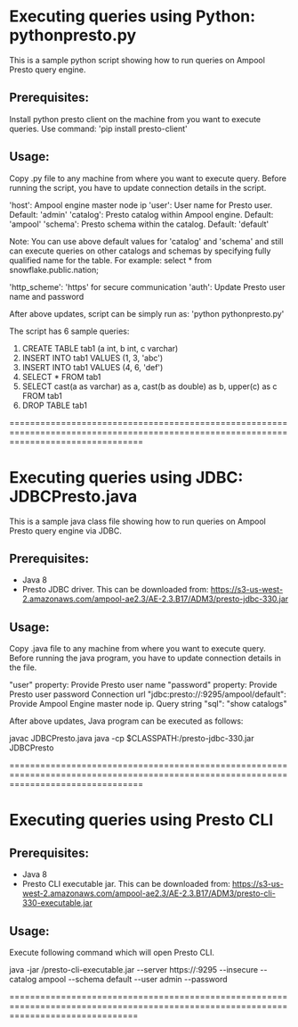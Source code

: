 Executing queries using Python: pythonpresto.py
===============================================

This is a sample python script showing how to run queries on Ampool Presto query engine.

Prerequisites:
--------------
Install python presto client on the machine from you want to execute queries.
Use command: 'pip install presto-client'

Usage:
------

Copy .py file to any machine from where you want to execute query.
Before running the script, you have to update connection details in the script.

'host': Ampool engine master node ip
'user': User name for Presto user. Default: 'admin'
'catalog': Presto catalog within Ampool engine. Default: 'ampool'
'schema': Presto schema within the catalog. Default: 'default'

Note: You can use above default values for 'catalog' and 'schema' and still can execute queries on other catalogs and schemas by specifying fully qualified name for the table.
For example: select * from snowflake.public.nation;

'http_scheme': 'https' for secure communication
'auth': Update Presto user name and password

After above updates, script can be simply run as: 'python pythonpresto.py'

The script has 6 sample queries:
1. CREATE TABLE tab1 (a int, b int, c varchar)
2. INSERT INTO tab1 VALUES (1, 3, 'abc')
3. INSERT INTO tab1 VALUES (4, 6, \'def\')
4. SELECT * FROM tab1
5. SELECT cast(a as varchar) as a, cast(b as double) as b, upper(c) as c FROM tab1
6. DROP TABLE tab1

======================================================================================================================================

Executing queries using JDBC: JDBCPresto.java
=============================================

This is a sample java class file showing how to run queries on Ampool Presto query engine via JDBC.

Prerequisites:
--------------
- Java 8
- Presto JDBC driver. This can be downloaded from: https://s3-us-west-2.amazonaws.com/ampool-ae2.3/AE-2.3.B17/ADM3/presto-jdbc-330.jar

Usage:
------

Copy .java file to any machine from where you want to execute query.
Before running the java program, you have to update connection details in the file.

"user" property: Provide Presto user name
"password" property: Provide Presto user password
Connection url "jdbc:presto://<AE master node>:9295/ampool/default": Provide Ampool Engine master node ip.
Query string "sql": "show catalogs"

After above updates, Java program can be executed as follows:

javac JDBCPresto.java
java -cp $CLASSPATH:<Path to downloaded Presto JDBC jar>/presto-jdbc-330.jar JDBCPresto

======================================================================================================================================

Executing queries using Presto CLI
==================================

Prerequisites:
--------------
- Java 8
- Presto CLI executable jar. This can be downloaded from: https://s3-us-west-2.amazonaws.com/ampool-ae2.3/AE-2.3.B17/ADM3/presto-cli-330-executable.jar

Usage:
------

Execute following command which will open Presto CLI.

java -jar <Path to downloaded Presto CLI jar>/presto-cli-executable.jar --server https://<AE master node hostname>:9295 --insecure --catalog ampool --schema default --user admin --password

=====================================================================================================================================
